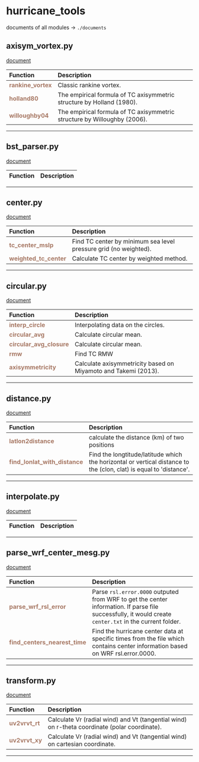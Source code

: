 # hurricane_tools
documents of all modules -> `./documents`


axisym_vortex.py
------
[document](./documents/axisym_vortex.md) 

| Function | Description |
| :------- | :---------- |
| <font color="#a77864"> **rankine_vortex** </font> | Classic rankine vortex. |
| <font color="#a77864"> **holland80** </font> | The empirical formula of TC axisymmetric structure by Holland (1980). |
| <font color="#a77864"> **willoughby04** </font> | The empirical formula of TC axisymmetric structure by Willoughby (2006). |


******
bst_parser.py
------
[document](./documents/bst_parser.md) 

| Function | Description |
| :------- | :---------- |


******
center.py
------
[document](./documents/center.md) 

| Function | Description |
| :------- | :---------- |
| <font color="#a77864"> **tc_center_mslp** </font> | Find TC center by minimum sea level pressure grid (no weighted). |
| <font color="#a77864"> **weighted_tc_center** </font> | Calculate TC center by weighted method. |


******
circular.py
------
[document](./documents/circular.md) 

| Function | Description |
| :------- | :---------- |
| <font color="#a77864"> **interp_circle** </font> | Interpolating data on the circles. |
| <font color="#a77864"> **circular_avg** </font> | Calculate circular mean. |
| <font color="#a77864"> **circular_avg_closure** </font> | Calculate circular mean. |
| <font color="#a77864"> **rmw** </font> | Find TC RMW |
| <font color="#a77864"> **axisymmetricity** </font> | Calculate axisymmetricity based on Miyamoto and Takemi (2013). |


******
distance.py
------
[document](./documents/distance.md) 

| Function | Description |
| :------- | :---------- |
| <font color="#a77864"> **latlon2distance** </font> | calculate the distance (km) of two positions |
| <font color="#a77864"> **find_lonlat_with_distance** </font> | Find the longtitude/latitude which the horizontal or vertical distance to the (clon, clat) is equal to 'distance'. |


******
interpolate.py
------
[document](./documents/interpolate.md) 

| Function | Description |
| :------- | :---------- |


******
parse_wrf_center_mesg.py
------
[document](./documents/parse_wrf_center_mesg.md) 

| Function | Description |
| :------- | :---------- |
| <font color="#a77864"> **parse_wrf_rsl_error** </font> | Parse `rsl.error.0000` outputed from WRF to get the center information. If parse file successfully, it would create `center.txt` in the current folder. |
| <font color="#a77864"> **find_centers_nearest_time** </font> | Find the hurricane center data at specific times from the file which contains center information based on WRF rsl.error.0000. |


******
transform.py
------
[document](./documents/transform.md) 

| Function | Description |
| :------- | :---------- |
| <font color="#a77864"> **uv2vrvt_rt** </font> | Calculate Vr (radial wind) and Vt (tangential wind) on r-theta coordinate (polar coordinate). |
| <font color="#a77864"> **uv2vrvt_xy** </font> | Calculate Vr (radial wind) and Vt (tangential wind) on cartesian coordinate. |


******
